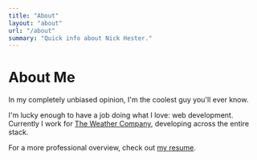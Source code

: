```yaml
---
title: "About"
layout: "about"
url: "/about"
summary: "Quick info about Nick Hester."
---
```


# About Me
In my completely unbiased opinion, I'm the coolest guy you'll ever know.

I'm lucky enough to have a job doing what I love: web development. Currently I work for [The Weather Company](https://weather.com), developing across the entire stack.

For a more professional overview, check out [my resume](/resume/).

